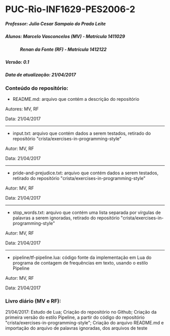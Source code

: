 # PUC-Rio-INF1629-PES2006-2


##### Professor: Julio Cesar Sampaio do Prado Leite
##### Alunos: Marcelo Vasconcelos (MV) - Matrícula 1411029
##### &nbsp;&nbsp;&nbsp;&nbsp;&nbsp;&nbsp;&nbsp;&nbsp;&nbsp;&nbsp;&nbsp;&nbsp;&nbsp; Renan da Fonte (RF) - Matrícula 1412122

##### Versão: 0.1
##### Data de atualização: 21/04/2017

### Conteúdo do repositório:

 - README.md: arquivo que contém a descrição do repositório
 
 Autores: MV, RF
 
 Data: 21/04/2017
 
 -------------------
 
 - input.txt: arquivo que contém dados a serem testados, retirado do repositório "crista/exercises-in-programming-style"
 
 Autor: MV, RF
 
 Data: 21/04/2017
 
 -------------------
 
 - pride-and-prejudice.txt: arquivo que contém dados a serem testados, retirado do repositório "crista/exercises-in-programming-style"
 
 Autor: MV, RF
 
 Data: 21/04/2017
 
  -------------------
 
 - stop_words.txt: arquivo que contém uma lista separada por vírgulas de palavras a serem ignoradas, retirado do repositório "crista/exercises-in-programming-style"
 
 Autor: MV, RF
 
 Data: 21/04/2017
 
   -------------------
 
 - pipeline/tf-pipeline.lua: código fonte da implementação em Lua do programa de contagem de frequências em texto, usando o estilo Pipeline
 
 Autor: MV, RF
 
 Data: 21/04/2017
 

### Livro diário (MV e RF):

 21/04/2017: Estudo de Lua; Criação do repositório no Github; Criação da primeira versão do estilo Pipeline, a partir do código do repositório "crista/exercises-in-programming-style"; Criação do arquivo README.md e importação do arquivo de palavras ignoradas, dos arquivos de teste

